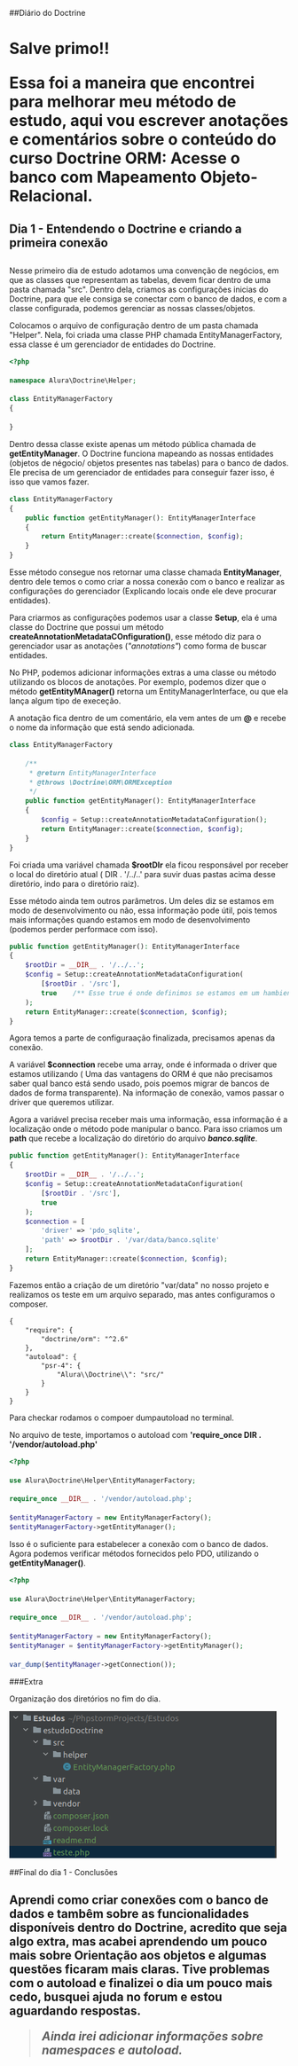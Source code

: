 ##Diário do Doctrine <h1>

Salve primo!!

Essa foi a maneira que encontrei para melhorar meu método de estudo, 
aqui vou escrever anotações e comentários sobre o conteúdo do curso 
Doctrine ORM: Acesse o banco com Mapeamento Objeto-Relacional.

## Dia 1 - Entendendo o Doctrine e criando a primeira conexão<h2>

Nesse primeiro dia de estudo adotamos uma convenção de negócios, em que as classes que representam as tabelas, devem ficar 
dentro de uma pasta chamada "src". Dentro dela, criamos as configurações inicias do Doctrine, para que ele consiga se 
conectar com o banco de dados, e com a classe configurada, podemos gerenciar as nossas classes/objetos.

Colocamos o arquivo de configuração dentro de um pasta chamada "Helper". Nela, foi criada uma classe PHP chamada 
EntityManagerFactory, essa classe é um gerenciador de entidades do Doctrine.


~~~php
<?php

namespace Alura\Doctrine\Helper;

class EntityManagerFactory
{

}
~~~

Dentro dessa classe existe apenas um método pública chamada de **getEntityManager**. O Doctrine funciona mapeando 
as nossas entidades (objetos de négocio/ objetos presentes nas tabelas) para o banco de dados. Ele precisa de um 
gerenciador de entidades para conseguir fazer isso, é isso que vamos fazer.

~~~php
class EntityManagerFactory
{
    public function getEntityManager(): EntityManagerInterface
    {
        return EntityManager::create($connection, $config);
    }
}
~~~

Esse método consegue nos retornar uma classe chamada **EntityManager**, dentro dele temos o como criar a nossa conexão com o banco e 
realizar as configurações do gerenciador (Explicando locais onde ele deve procurar entidades).

Para criarmos as configurações podemos usar a classe **Setup**, ela é uma classe do Doctrine que possui um método
**createAnnotationMetadataCOnfiguration()**, esse método diz para o gerenciador usar as anotações (*"annotations"*) 
como forma de buscar entidades.

No PHP, podemos adicionar informações extras a uma classe ou método utilizando os blocos de anotações. Por exemplo,
podemos dizer que o método **getEntityMAnager()** retorna um EntityManagerInterface, ou que ela lança algum tipo de execeção. 

A anotação fica dentro de um comentário, ela vem antes de um **@** e recebe o nome da informação que está sendo adicionada.



~~~php
class EntityManagerFactory

    /**
     * @return EntityManagerInterface
     * @throws \Doctrine\ORM\ORMException
     */
    public function getEntityManager(): EntityManagerInterface
    {
        $config = Setup::createAnnotationMetadataConfiguration();
        return EntityManager::create($connection, $config);
    }
}
~~~

Foi criada uma variável chamada **$rootDIr** ela ficou responsável por receber o local 
do diretório atual ( DIR . '/../..'  para suvir duas pastas acima desse diretório, indo para o diretório raiz).

Esse método ainda tem outros parâmetros. Um deles diz se estamos em modo de desenvolvimento ou não, essa informação pode
útil, pois temos mais informações quando estamos em modo de desenvolvimento (podemos perder performace com isso). 

~~~php
public function getEntityManager(): EntityManagerInterface
{
    $rootDir = __DIR__ . '/../..';
    $config = Setup::createAnnotationMetadataConfiguration(
        [$rootDir . '/src'],
        true    /** Esse true é onde definimos se estamos em um hambiente desenvolvimento */
    );
    return EntityManager::create($connection, $config);
}
~~~

Agora temos a parte de configuraação finalizada, precisamos apenas da conexão.

A variável **$connection** recebe uma array, onde é informada o driver que estamos utilizando ( Uma das vantagens do ORM
é que não precisamos saber qual banco está sendo usado, pois poemos migrar de bancos de dados de forma transparente). 
Na informação de conexão, vamos passar o driver que queremos utilizar.

Agora a variável precisa receber mais uma informação, essa informação é a localização onde o método pode manipular o banco.
Para isso criamos um **path** que recebe a localização do diretório do arquivo ***banco.sqlite***.

~~~php
public function getEntityManager(): EntityManagerInterface
{
    $rootDir = __DIR__ . '/../..';
    $config = Setup::createAnnotationMetadataConfiguration(
        [$rootDir . '/src'],
        true
    );
    $connection = [
        'driver' => 'pdo_sqlite',
        'path' => $rootDir . '/var/data/banco.sqlite'
    ];
    return EntityManager::create($connection, $config);
}
~~~

Fazemos então a criação de um diretório "var/data" no nosso projeto e realizamos os teste em um arquivo separado, mas 
antes configuramos o composer.

~~~composer 
{
    "require": {
        "doctrine/orm": "^2.6"
    },
    "autoload": {
        "psr-4": {
            "Alura\\Doctrine\\": "src/"
        }
    }
}
~~~

Para checkar rodamos o compoer dumpautoload no terminal. 

No arquivo de teste, importamos o autoload com **'require_once __DIR__ . '/vendor/autoload.php'**

~~~php
<?php

use Alura\Doctrine\Helper\EntityManagerFactory;

require_once __DIR__ . '/vendor/autoload.php';

$entityManagerFactory = new EntityManagerFactory();
$entityManagerFactory->getEntityManager();
~~~   

Isso é o suficiente para estabelecer a conexão com o banco de dados. Agora podemos verificar métodos fornecidos pelo PDO,
utilizando o **getEntityManager()**.

~~~php
<?php

use Alura\Doctrine\Helper\EntityManagerFactory;

require_once __DIR__ . '/vendor/autoload.php';

$entityManagerFactory = new EntityManagerFactory();
$entityManager = $entityManagerFactory->getEntityManager();

var_dump($entityManager->getConnection());
~~~


###Extra

Organização dos diretórios no fim do dia.

![](extras/diretorios.png)

##Final do dia 1 - Conclusões<h2>

Aprendi como criar conexões com o banco de dados e tambêm sobre as funcionalidades disponíveis dentro do Doctrine, acredito
que seja algo extra, mas acabei aprendendo um pouco mais sobre Orientação aos objetos e algumas questões ficaram mais claras.
Tive problemas com o autoload e finalizei o dia um pouco mais cedo, busquei ajuda no forum e estou aguardando respostas.




>***Ainda irei adicionar informações sobre namespaces e autoload.***

